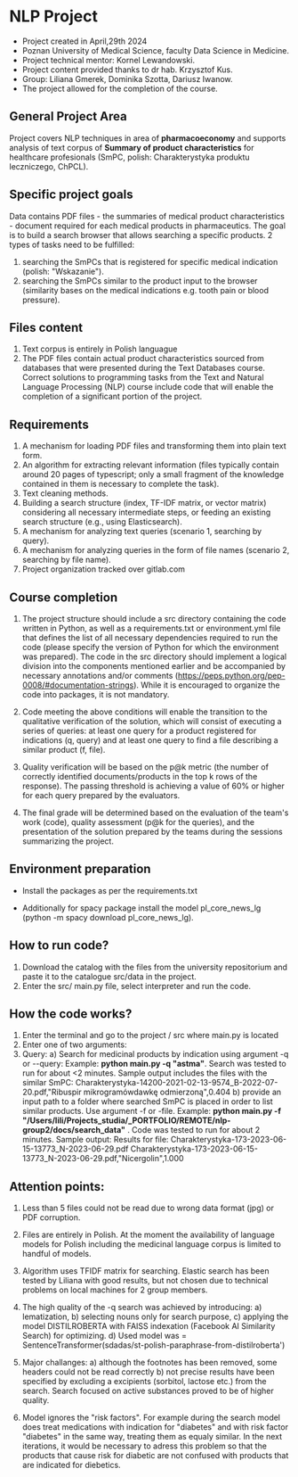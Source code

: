 # NLP Project

- Project created in April,29th 2024
- Poznan University of Medical Science, faculty Data Science in Medicine. 
- Project technical mentor: Kornel Lewandowski. 
- Project content provided thanks to dr hab. Krzysztof Kus. 
- Group: Liliana Gmerek, Dominika Szotta, Dariusz Iwanow. 
- The project allowed for the completion of the course.

## General Project Area

Project covers NLP techniques in area of **pharmacoeconomy** and supports analysis of text corpus of **Summary of product characteristics** for healthcare profesionals (SmPC, polish: Charakterystyka produktu leczniczego, ChPCL).

## Specific project goals

Data contains PDF files -  the summaries of medical product characteristics - document required for each medical products in pharmaceutics. The goal is to build a search browser that allows searching a specific products. 2 types of tasks need to be fulfilled:
1. searching the SmPCs that is registered for specific medical indication (polish: "Wskazanie").
2. searching the SmPCs similar to the product input to the browser (similarity bases on the medical indications e.g. tooth pain or blood pressure).

## Files content

1. Text corpus is entirely in Polish languague
2. The PDF files contain actual product characteristics sourced from databases that were presented during the Text Databases course. Correct solutions to programming tasks from the Text and Natural Language Processing (NLP) course include code that will enable the completion of a significant portion of the project.


## Requirements

1. A mechanism for loading PDF files and transforming them into plain text form.
2. An algorithm for extracting relevant information (files typically contain around 20 pages of typescript; only a small fragment of the knowledge contained in them is necessary to complete the task).
3. Text cleaning methods.
4. Building a search structure (index, TF-IDF matrix, or vector matrix) considering all necessary intermediate steps, or feeding an existing search structure (e.g., using Elasticsearch).
5. A mechanism for analyzing text queries (scenario 1, searching by query).
6. A mechanism for analyzing queries in the form of file names (scenario 2, searching by file name).
7. Project organization tracked over gitlab.com


## Course completion

1. The project structure should include a src directory containing the code written in Python, as well as a requirements.txt or environment.yml file that defines the list of all necessary dependencies required to run the code (please specify the version of Python for which the environment was prepared). The code in the src directory should implement a logical division into the components mentioned earlier and be accompanied by necessary annotations and/or comments (https://peps.python.org/pep-0008/#documentation-strings). While it is encouraged to organize the code into packages, it is not mandatory.

2. Code meeting the above conditions will enable the transition to the qualitative verification of the solution, which will consist of executing a series of queries: at least one query for a product registered for indications (q, query) and at least one query to find a file describing a similar product (f, file).
3. Quality verification will be based on the p@k metric (the number of correctly identified documents/products in the top k rows of the response). The passing threshold is achieving a value of 60% or higher for each query prepared by the evaluators.
4. The final grade will be determined based on the evaluation of the team's work (code), quality assessment (p@k for the queries), and the presentation of the solution prepared by the teams during the sessions summarizing the project.



## Environment preparation

- Install the packages as per the requirements.txt

- Additionally for spacy package install the model pl_core_news_lg (python -m spacy download pl_core_news_lg).


## How to run code?

1. Download the catalog with the files from the university repositorium and paste it to the catalogue src/data in the project.
2. Enter the src/ main.py file, select interpreter and run the code.


## How the code works?

1. Enter the terminal and go to the project / src where main.py is located
2. Enter one of two arguments:
3. Query:
   a) Search for medicinal products by indication using argument -q or --query:
    Example: **python main.py -q "astma"**. Search was tested to run for about <2 minutes. Sample output includes the files with the similar SmPC: Charakterystyka-14200-2021-02-13-9574_B-2022-07-20.pdf,"Ribuspir mikrogramówdawkę odmierzoną",0.404 
    b) provide an input path to a folder where searched SmPC is placed in order to list similar products. Use argument -f or -file. Example: **python main.py -f "/Users/lili/Projects_studia/_PORTFOLIO/REMOTE/nlp-group2/docs/search_data"** . Code was tested to run for about 2 minutes. Sample output: Results for file: Charakterystyka-173-2023-06-15-13773_N-2023-06-29.pdf Charakterystyka-173-2023-06-15-13773_N-2023-06-29.pdf,"Nicergolin",1.000

## Attention points:

1. Less than 5 files could not be read due to wrong data format (jpg) or PDF corruption.
2. Files are entirely in Polish. At the moment the availability of language models for Polish including the medicinal language corpus is limited to handful of models.
3. Algorithm uses TFIDF matrix for searching. Elastic search has been tested by Liliana with good results, but not chosen due to technical problems on local machines for 2 group members. 
4. The high quality of the -q search was achieved by introducing: 
    a) lematization, 
    b) selecting nouns only for search purpose, 
    c) applying the model DISTILROBERTA with FAISS indexation (Facebook AI Similarity Search) for optimizing. 
    d) Used model was = SentenceTransformer(sdadas/st-polish-paraphrase-from-distilroberta')
5. Major challanges: 
    a) although the footnotes has been removed, some headers could not be read correctly
    b) not precise results have been specified by excluding a excipients (sorbitol, lactose etc.) from the search. Search focused on active substances proved to be of higher quality.

6. Model ignores the "risk factors". For example during the search model does treat medications with indication for "diabetes" and with risk factor "diabetes" in the same way, treating them as equaly similar. In the next iterations, it would be necessary to adress this problem so that the products that cause risk for diabetic are not confused with products that are indicated for diebetics.
